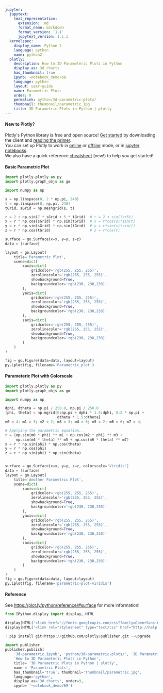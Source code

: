 ```yaml
---
jupyter:
  jupytext:
    text_representation:
      extension: .md
      format_name: markdown
      format_version: '1.1'
      jupytext_version: 1.1.1
  kernelspec:
    display_name: Python 2
    language: python
    name: python2
  plotly:
    description: How to 3D Parameteric Plots in Python
    display_as: 3d_charts
    has_thumbnail: true
    ipynb: ~notebook_demo/69
    language: python
    layout: user-guide
    name: Parametric Plots
    order: 9
    permalink: python/3d-parametric-plots/
    thumbnail: thumbnail/parametric.jpg
    title: 3D Parametric Plots in Python | plotly
---
```


<!-- #region {"deletable": true, "editable": true} -->
#### New to Plotly?
Plotly's Python library is free and open source! [Get started](https://plot.ly/python/getting-started/) by downloading the client and [reading the primer](https://plot.ly/python/getting-started/).
<br>You can set up Plotly to work in [online](https://plot.ly/python/getting-started/#initialization-for-online-plotting) or [offline](https://plot.ly/python/getting-started/#initialization-for-offline-plotting) mode, or in [jupyter notebooks](https://plot.ly/python/getting-started/#start-plotting-online).
<br>We also have a quick-reference [cheatsheet](https://images.plot.ly/plotly-documentation/images/python_cheat_sheet.pdf) (new!) to help you get started!
<!-- #endregion -->

<!-- #region {"deletable": true, "editable": true} -->
#### Basic Parametric Plot
<!-- #endregion -->

```python deletable=true editable=true
import plotly.plotly as py
import plotly.graph_objs as go

import numpy as np

s = np.linspace(0, 2 * np.pi, 240)
t = np.linspace(0, np.pi, 240)
tGrid, sGrid = np.meshgrid(s, t)

r = 2 + np.sin(7 * sGrid + 5 * tGrid)  # r = 2 + sin(7s+5t)
x = r * np.cos(sGrid) * np.sin(tGrid)  # x = r*cos(s)*sin(t)
y = r * np.sin(sGrid) * np.sin(tGrid)  # y = r*sin(s)*sin(t)
z = r * np.cos(tGrid)                  # z = r*cos(t)

surface = go.Surface(x=x, y=y, z=z)
data = [surface]

layout = go.Layout(
    title='Parametric Plot',
    scene=dict(
        xaxis=dict(
            gridcolor='rgb(255, 255, 255)',
            zerolinecolor='rgb(255, 255, 255)',
            showbackground=True,
            backgroundcolor='rgb(230, 230,230)'
        ),
        yaxis=dict(
            gridcolor='rgb(255, 255, 255)',
            zerolinecolor='rgb(255, 255, 255)',
            showbackground=True,
            backgroundcolor='rgb(230, 230,230)'
        ),
        zaxis=dict(
            gridcolor='rgb(255, 255, 255)',
            zerolinecolor='rgb(255, 255, 255)',
            showbackground=True,
            backgroundcolor='rgb(230, 230,230)'
        )
    )
)

fig = go.Figure(data=data, layout=layout)
py.iplot(fig, filename='Parametric_plot')
```

<!-- #region {"deletable": true, "editable": true} -->
#### Parameteric Plot with Colorscale
<!-- #endregion -->

```python deletable=true editable=true
import plotly.plotly as py
import plotly.graph_objs as go

import numpy as np

dphi, dtheta = np.pi / 250.0, np.pi / 250.0
[phi, theta] = np.mgrid[0:np.pi + dphi * 1.5:dphi, 0:2 * np.pi +
                        dtheta * 1.5:dtheta]
m0 = 4; m1 = 3; m2 = 2; m3 = 3; m4 = 6; m5 = 2; m6 = 6; m7 = 4;

# Applying the parametric equation..
r = (np.sin(m0 * phi) ** m1 + np.cos(m2 * phi) ** m3 +
     np.sin(m4 * theta) ** m5 + np.cos(m6 * theta) ** m7)
x = r * np.sin(phi) * np.cos(theta)
y = r * np.cos(phi)
z = r * np.sin(phi) * np.sin(theta)


surface = go.Surface(x=x, y=y, z=z, colorscale='Viridis')
data = [surface]
layout = go.Layout(
    title='Another Parametric Plot',
    scene=dict(
        xaxis=dict(
            gridcolor='rgb(255, 255, 255)',
            zerolinecolor='rgb(255, 255, 255)',
            showbackground=True,
            backgroundcolor='rgb(230, 230,230)'
        ),
        yaxis=dict(
            gridcolor='rgb(255, 255, 255)',
            zerolinecolor='rgb(255, 255, 255)',
            showbackground=True,
            backgroundcolor='rgb(230, 230,230)'
        ),
        zaxis=dict(
            gridcolor='rgb(255, 255, 255)',
            zerolinecolor='rgb(255, 255, 255)',
            showbackground=True,
            backgroundcolor='rgb(230, 230,230)'
        )
    )
)
fig = go.Figure(data=data, layout=layout)
py.iplot(fig, filename='parametric-plot-viridis')
```

<!-- #region {"deletable": true, "editable": true} -->
#### Reference
<!-- #endregion -->

<!-- #region {"deletable": true, "editable": true} -->
See https://plot.ly/python/reference/#surface for more information!
<!-- #endregion -->

```python deletable=true editable=true
from IPython.display import display, HTML

display(HTML('<link href="//fonts.googleapis.com/css?family=Open+Sans:600,400,300,200|Inconsolata|Ubuntu+Mono:400,700" rel="stylesheet" type="text/css" />'))
display(HTML('<link rel="stylesheet" type="text/css" href="http://help.plot.ly/documentation/all_static/css/ipython-notebook-custom.css">'))

! pip install git+https://github.com/plotly/publisher.git --upgrade
    
import publisher
publisher.publish(
    '3d-parametric.ipynb', 'python/3d-parametric-plots/', '3D Parametric Plots | plotly',
    'How to 3D Parameteric Plots in Python',
    title= '3D Parametric Plots in Python | plotly',
    name = 'Parametric Plots',
    has_thumbnail='true', thumbnail='thumbnail/parametric.jpg', 
    language='python',
    display_as='3d_charts', order=9,
    ipynb= '~notebook_demo/69')
```

```python deletable=true editable=true

```